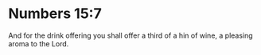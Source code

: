 # Numbers 15:7

And for the drink offering you shall offer a third of a hin of wine, a pleasing aroma to the Lord.
